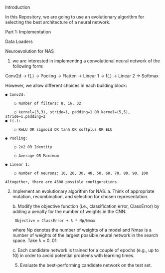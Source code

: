 Introduction

In this Repository, we are going to use an evolutionary algorithm for selecting the best
architecture of a neural network.

Part 1: Implementation

Data Loaders

Neuroevolution for NAS

1. we are interested in implementing a convolutional neural network
of the following form:

Conv2d → f(.) → Pooling → Flatten → Linear 1 → f(.) → Linear 2 → Softmax

However, we allow different choices in each building block:

	● Conv2d:

		○ Number of filters: 8, 16, 32

		○ kernel=(3,3), stride=1, padding=1 OR kernel=(5,5), stride=1,padding=2
	● f(.):

		○ ReLU OR sigmoid OR tanh OR softplus OR ELU

	● Pooling:

		○ 2x2 OR Identity

		○ Average OR Maximum

	● Linear 1:

		○ Number of neurons: 10, 20, 30, 40, 50, 60, 70, 80, 90, 100

	Altogether, there are 4500 possible configurations.

2. Implement an evolutionary algorithm for NAS:
	a. Think of appropriate mutation, recombination, and selection for chosen representation.

	b. Modify the objective function (i.e., classification error, ClassError) by adding a penalty for the number of weights in the CNN:
		
		Objective = ClassError + λ * Np/Nmax

	where Np denotes the number of weights of a model and Nmax is a number of weights of the largest possible neural network in the search space. Take λ = 0. 01.

	c. Each candidate network is trained for a couple of epochs (e.g., up to 10) in order to avoid potential problems with learning times.
	
	5. Evaluate the best-performing candidate network on the test set.					